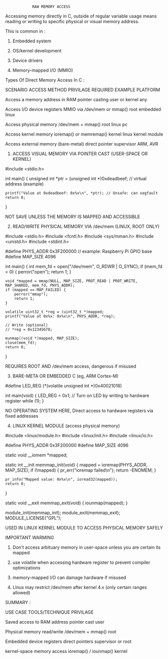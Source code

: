 				RAW MEMORY ACCESS

Accessing memory directly in C, outside of regular variable usage means reading or writing 
to specific physical or visual memory address.

This is common in :

1. Embedded system

2. OS/kernel development

3. Device drivers 

4. Memory-mapped I/O (MMIO)


Types Of Direct Memory Access In C :

SCENARIO			 	ACCESS METHOD 			PRIVILAGE REQUIRED		EXAMPLE PLATFORM

Access a memory address in RAM 		pointer casting			user or kernel			any

Access I/O device registers		MMIO via /dev/mem or mmap()	root				embedded linux

Access physical memory			/dev/mem + mmap()		root				linux pc

Access kernel memory			ioremap() or memremap()		kernel				linux kernel module

Access external memory (bare-metal)	direct pointer			supervisor			ARM, AVR



1. ACCESS VISUAL MEMORY VIA POINTER CAST (USER-SPACE OR KERNEL)

#include <stdio.h>

int main() {
    unsigned int *ptr = (unsigned int *)0xdeadbeef; // virtual address (example)

    printf("Value at 0xdeadbeef: 0x%x\n", *ptr); // Unsafe: can segfault
    return 0;
}


NOT SAVE UNLESS THE MEMORY IS MAPPED AND ACCESSIBLE


2. READ/WRITE PHYSICAL MEMORY VIA /dev/mem (LINUX, ROOT ONLY)

#include <stdio.h>
#include <fcntl.h>
#include <sys/mman.h>
#include <unistd.h>
#include <stdint.h>

#define PHYS_ADDR  0x3F200000  // example: Raspberry Pi GPIO base
#define MAP_SIZE   4096

int main() {
    int mem_fd = open("/dev/mem", O_RDWR | O_SYNC);
    if (mem_fd < 0) {
        perror("open");
        return 1;
    }

    void *mapped = mmap(NULL, MAP_SIZE, PROT_READ | PROT_WRITE, MAP_SHARED, mem_fd, PHYS_ADDR);
    if (mapped == MAP_FAILED) {
        perror("mmap");
        return 1;
    }

    volatile uint32_t *reg = (uint32_t *)mapped;
    printf("Value at 0x%x: 0x%x\n", PHYS_ADDR, *reg);

    // Write (optional)
    // *reg = 0x12345678;

    munmap((void *)mapped, MAP_SIZE);
    close(mem_fd);
    return 0;
}


REQUIRES ROOT AND /dev/mem access, dangerous if misused


3. BARE-META OR EMBEDDED C (eg, ARM Cortex-M)

#define LED_REG   (*(volatile unsigned int *)0x40021018)

int main(void) {
    LED_REG = 0x1;  // Turn on LED by writing to hardware register
    while (1);
}


NO OPERATING SYSTEM HERE, Direct access to hardware registers via fixed addresses


4. LINUX KERNEL MODULE (access physical memory)

#include <linux/module.h>
#include <linux/init.h>
#include <linux/io.h>

#define PHYS_ADDR 0x3F200000
#define MAP_SIZE  4096

static void __iomem *mapped;

static int __init memmap_init(void) {
    mapped = ioremap(PHYS_ADDR, MAP_SIZE);
    if (!mapped) {
        pr_err("ioremap failed\n");
        return -ENOMEM;
    }

    pr_info("Mapped value: 0x%x\n", ioread32(mapped));
    return 0;
}

static void __exit memmap_exit(void) {
    iounmap(mapped);
}

module_init(memmap_init);
module_exit(memmap_exit);
MODULE_LICENSE("GPL");


			

USED IN LINUX KERNEL MODULE TO ACCESS PHYSICAL MEMORY SAFELY



IMPORTANT WARMING 

1. Don't access arbituary memory in user-space unless you are certain its mapped

2. use volatile when accessing hardware register to prevent compiler optimizations 

3. memory-mapped I/O can damage hardware if misused

4. LInux may restrict /dev/mem after kernel 4.x (only certain ranges allowed)


SUMMARY : 

USE CASE 			TOOLS/TECHNIQUE			PRIVILAGE

Saved access to RAM address	pointer cast			user

Physical memory read/write	/dev/mem + mmap()		root

Embedded device registers	direct pointers			supervisor or root

kernel-space memory access	ioremap() / iounmap()		kernel


 
